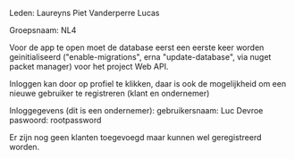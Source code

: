 Leden:
Laureyns Piet
Vanderperre Lucas

Groepsnaam:
NL4

Voor de app te open moet de database eerst een eerste keer worden geinitialiseerd ("enable-migrations", erna "update-database", via nuget packet manager) voor het project Web API. 

Inloggen kan door op profiel te klikken, daar is ook de mogelijkheid om een nieuwe gebruiker te registreren (klant en ondernemer)

Inloggegevens (dit is een ondernemer):
gebruikersnaam: Luc Devroe
paswoord: rootpassword

Er zijn nog geen klanten toegevoegd maar kunnen wel geregistreerd worden.
